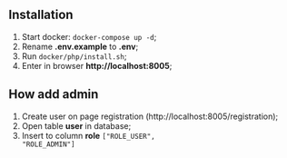 <h2>Installation</h2>

1. Start docker: <code>docker-compose up -d</code>;
2. Rename <b>.env.example</b> to <b>.env</b>;
3. Run <code>docker/php/install.sh</code>;
4. Enter in browser <b>http://localhost:8005</b>;

<h2>How add admin</h2>

1. Create user on page registration (http://localhost:8005/registration);
2. Open table <b>user</b> in database;
3. Insert to column <b>role</b> <code>["ROLE_USER", "ROLE_ADMIN"]</code>
